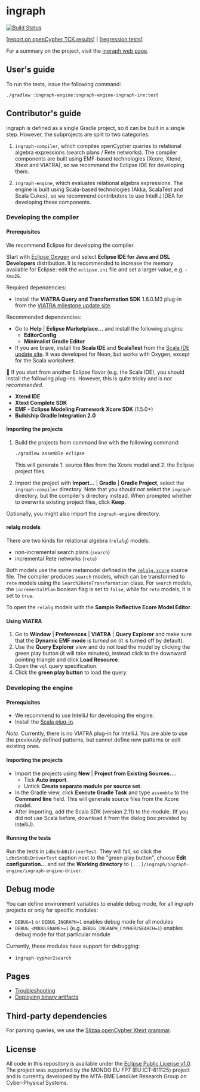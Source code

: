# ingraph

[![Build Status](https://travis-ci.org/FTSRG/ingraph.svg?branch=master)](https://travis-ci.org/FTSRG/ingraph)

[[report on openCypher TCK results]](http://docs.inf.mit.bme.hu/ingraph/pub/opencypher-report.pdf) | [[regression tests]](http://docs.inf.mit.bme.hu/ingraph/tests/regressionTests/)

For a summary on the project, visit the [ingraph web page](http://docs.inf.mit.bme.hu/ingraph/).

## User's guide

To run the tests, issue the following command:

```
./gradlew :ingraph-engine:ingraph-engine-ingraph-ire:test
```

## Contributor's guide

ingraph is defined as a single Gradle project, so it can be built in a single step. However, the subprojects are split to two categories:

1. `ingraph-compiler`, which compiles openCypher queries to relational algebra expressions (search plans / Rete networks). The compiler components are built using EMF-based technologies (Xcore, Xtend, Xtext and VIATRA), so we recommend the Eclipse IDE for developing them.

2. `ingraph-engine`, which evaluates relational algebra expressions. The engine is built using Scala-based technologies (Akka, ScalaTest and Scala Cukes), so we recommend contributors to use IntelliJ IDEA for developing these components.

### Developing the compiler

#### Prerequisites

We recommend Eclipse for developing the compiler.

Start with [Eclipse Oxygen](http://www.eclipse.org/downloads/packages/release/Oxygen/) and select **Eclipse IDE for Java and DSL Developers** distribution. It is recommended to increase the memory available for Eclipse: edit the `eclipse.ini` file and set a larger value, e.g. `-Xmx2G`.

Required dependencies:

* Install the **VIATRA Query and Transformation SDK** 1.6.0.M3 plug-in from the [VIATRA milestone update site](http://download.eclipse.org/viatra/updates/milestone/).

Recommended dependencies:

* Go to **Help** | **Eclipse Marketplace...** and install the following plugins:
  * **EditorConfig**
  * **Minimalist Gradle Editor**
* If you are brave, install the **Scala IDE** and **ScalaTest** from the [Scala IDE update site](http://download.scala-ide.org/sdk/lithium/e46/scala212/stable/site). It was developed for Neon, but works with Oxygen, except for the Scala worksheet.

:notebook_with_decorative_cover: If you start from another Eclipse flavor (e.g. the Scala IDE), you should install the following plug-ins. However, this is quite tricky and is _not recommended_.

  * **Xtend IDE**
  * **Xtext Complete SDK**
  * **EMF - Eclipse Modeling Framework Xcore SDK** (1.5.0+)
  * **Buildship Gradle Integration 2.0**

#### Importing the projects

1. Build the projects from command line with the following command:

    ```bash
    ./gradlew assemble eclipse
    ```

    This will generate 1. source files from the Xcore model and 2. the Eclipse project files.
1. Import the project with **Import...** | **Gradle** | **Gradle Project**, select the `ingraph-compiler` directory. Note that you *should not* select the `ingraph` directory, but the compiler's directory instead. When prompted whether to overwrite existing project files, click **Keep**.

Optionally, you might also import the `ingraph-engine` directory.

#### relalg models

There are two kinds for relational algebra (`relalg`) models:

* non-incremental search plans (`search`)
* incremental Rete networks (`rete`)

Both models use the same metamodel defined in the [`relalg.xcore`](ingraph-compiler/ingraph-compiler-relalg-model/src/main/resources/relalg.xcore) source file. The compiler produces `search` models, which can be transformed to `rete` models using the `Search2ReteTransformation` class. For `search` models, the `incrementalPlan` boolean flag is set to `false`, while for `rete` models, it is set to `true`.

To open the `relalg` models with the **Sample Reflective Ecore Model Editor**.

#### Using VIATRA

1. Go to **Window** | **Preferences** | **VIATRA** | **Query Explorer** and make sure that the **Dynamic EMF mode** is _turned on_ (it is turned off by default).
1. Use the **Query Explorer** view and do not load the model by clicking the green play button (it will take minutes), instead click to the downward pointing triangle and click **Load Resource**.
1. Open the `vql` query specification.
1. Click the **green play button** to load the query.

### Developing the engine

#### Prerequisites

* We recommend to use IntelliJ for developing the engine.
* Install the [Scala plug-in](https://plugins.jetbrains.com/idea/plugin/1347-scala).

*Note.* Currently, there is no VIATRA plug-in for IntelliJ. You are able to use the previously defined patterns, but cannot define new patterns or edit existing ones.

#### Importing the projects

* Import the projects using **New** | **Project from Existing Sources...**.
  * Tick **Auto import**.
  * Untick **Create separate module per source set**.
* In the Gradle view, click **Execute Gradle Task** and type `assemble` to the **Command line** field. This will generate source files from the Xcore model.
* After importing, add the Scala SDK (version 2.11) to the module. (If you did not use Scala before, download it from the dialog box provided by IntelliJ).

#### Running the tests

Run the tests in `LdbcSnbBiDriverTest`. They will fail, so click the `LdbcSnbBiDriverTest` caption next to the "green play button", choose **Edit configuration...** and set the **Working directory** to `[...]/ingraph/ingraph-engine/ingraph-engine-driver`.

## Debug mode

You can define environment variables to enable debug mode, for all ingraph projects or only for specific modules:

* `DEBUG=1` or `DEBUG_INGRAPH=1` enables debug mode for all modules
* `DEBUG_<MODULENAME>=1` (e.g. `DEBUG_INGRAPH_CYPHER2SEARCH=1`) enables debug mode for that particular module

Currently, these modules have support for debugging:

* `ingraph-cypher2search`

## Pages

* [Troubleshooting](troubleshooting.md)
* [Deploying binary artifacts](deploying-binary-artifacts.md)

## Third-party dependencies

For parsing queries, we use the [Slizaa openCypher Xtext grammar](https://github.com/slizaa/slizaa-opencypher-xtext).

## License

All code in this repository is available under the [Eclipse Public License v1.0](http://www.eclipse.org/legal/epl-v10.html). The project was supported by the MONDO EU FP7 (EU ICT-611125) project and is currently developed by the MTA-BME Lendület Research Group on Cyber-Physical Systems.
